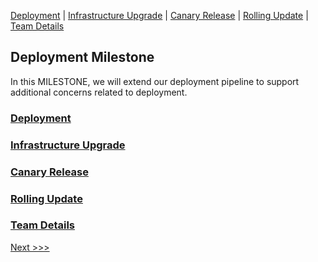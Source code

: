[Deployment](/deployment/deployment.md) | [Infrastructure Upgrade](/infrastructure-upgrade/infra-upgrade.md) | [Canary Release](/canary-release/can-rel.md) | [Rolling Update](/rolling-update/rol-update.md) | [Team Details](/Team.md)

Deployment Milestone
----------------------------------

In this MILESTONE, we will extend our deployment pipeline to support additional concerns related to deployment.

### [Deployment](/deployment/deployment.md)
### [Infrastructure Upgrade](/infrastructure-upgrade/infra-upgrade.md)
### [Canary Release](/canary-release/can-rel.md)
### [Rolling Update](/rolling-update/rol-update.md)
### [Team Details](/Team.md)

[Next >>>](/deployment/deployment.md)

